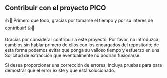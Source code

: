 ## Contribuir con el proyecto PICO

:+1::tada: Primero que todo, gracias por tomarse el tiempo y por su interes de contribuir! :+1::tada:



Gracias por considerar contribuir a este proyecto. Por favor, no introduzca cambios sin hablar primero de ellos con los encargados del repositorio; de esta forma podemos evitar que  ponga su valioso tiempo y esfuerzo en una Solicitud de extracción que eventualmente  no podrían fusionarse. 
 
Si desea proporcionar una corrección de errores, incluya pruebas para  para demostrar que el error existe y que está solucionado.
